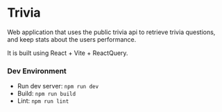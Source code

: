 # Trivia

Web application that uses the public trivia api to retrieve trivia questions, and keep stats about the users performance.

It is built using React + Vite + ReactQuery.

### Dev Environment

- Run dev server: `npm run dev`
- Build: `npm run build`
- Lint: `npm run lint`
